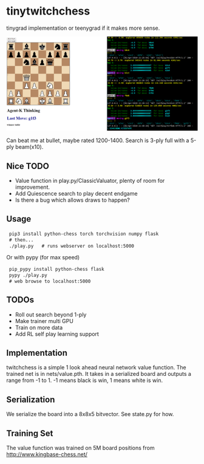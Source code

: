 # tinytwitchchess

tinygrad implementation or teenygrad if it makes more sense.

<img width=600px src="https://raw.githubusercontent.com/geohot/twitchchess/master/screenshot.png" />

Can beat me at bullet, maybe rated 1200-1400. Search is 3-ply full with a 5-ply beam(x10).

Nice TODO
-----

* Value function in play.py/ClassicValuator, plenty of room for improvement.
* Add Quiescence search to play decent endgame 
* Is there a bug which allows draws to happen?



Usage
-----

```
 pip3 install python-chess torch torchvision numpy flask
 # then...
 ./play.py   # runs webserver on localhost:5000
```

Or with pypy (for max speed)
```
 pip_pypy install python-chess flask
 pypy ./play.py
 # web browse to localhost:5000
```

TODOs
-----

* Roll out search beyond 1-ply
* Make trainer multi GPU
* Train on more data
* Add RL self play learning support

Implementation
-----

twitchchess is a simple 1 look ahead neural network value function. The trained net is in nets/value.pth. It takes in a serialized board and outputs a range from -1 to 1. -1 means black is win, 1 means white is win.

Serialization
-----

We serialize the board into a 8x8x5 bitvector. See state.py for how.

Training Set
-----

The value function was trained on 5M board positions from http://www.kingbase-chess.net/

